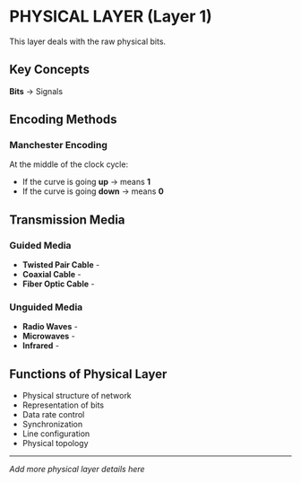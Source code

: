 # PHYSICAL LAYER (Layer 1)

This layer deals with the raw physical bits.

## Key Concepts
**Bits** → Signals

## Encoding Methods
### Manchester Encoding
At the middle of the clock cycle:
- If the curve is going **up** → means **1**
- If the curve is going **down** → means **0**

## Transmission Media
### Guided Media
- **Twisted Pair Cable** - 
- **Coaxial Cable** - 
- **Fiber Optic Cable** - 

### Unguided Media
- **Radio Waves** - 
- **Microwaves** - 
- **Infrared** - 

## Functions of Physical Layer
- Physical structure of network
- Representation of bits
- Data rate control
- Synchronization
- Line configuration
- Physical topology

---
*Add more physical layer details here*